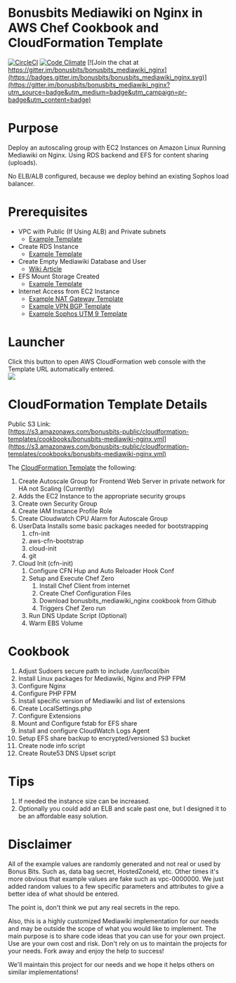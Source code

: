 # Bonusbits Mediawiki on Nginx in AWS Chef Cookbook and CloudFormation Template
[![CircleCI](https://circleci.com/gh/bonusbits/bonusbits_mediawiki_nginx.svg?style=shield)](https://circleci.com/gh/bonusbits/bonusbits_mediawiki_nginx)
[![Code Climate](https://codeclimate.com/github/bonusbits/bonusbits_mediawiki_nginx/badges/gpa.svg)](https://codeclimate.com/github/bonusbits/bonusbits_mediawiki_nginx)
[![Join the chat at https://gitter.im/bonusbits/bonusbits_mediawiki_nginx](https://badges.gitter.im/bonusbits/bonusbits_mediawiki_nginx.svg)](https://gitter.im/bonusbits/bonusbits_mediawiki_nginx?utm_source=badge&utm_medium=badge&utm_campaign=pr-badge&utm_content=badge)

# Purpose
Deploy an autoscaling group with EC2 Instances on Amazon Linux Running Mediawiki on Nginx. Using RDS backend and EFS for content sharing (uploads). 

No ELB/ALB configured, because we deploy behind an existing Sophos load balancer.

# Prerequisites
* VPC with Public (If Using ALB) and Private subnets
    * [Example Template](https://github.com/bonusbits/cloudformation_templates/blob/master/infrastructure/vpc.yml)
* Create RDS Instance 
    * [Example Template](https://github.com/bonusbits/cloudformation_templates/tree/master/database)
* Create Empty Mediawiki Database and User
    * [Wiki Article](https://www.bonusbits.com/wiki/Reference:Secure_Mediawiki_Nginx_Configuration)
* EFS Mount Storage Created
    * [Example Template](https://github.com/bonusbits/cloudformation_templates/blob/master/infrastructure/nat-gateway.yml)
* Internet Access from EC2 Instance
    * [Example NAT Gateway Template](https://github.com/bonusbits/cloudformation_templates/blob/master/infrastructure/nat-gateway.yml)
    * [Example VPN BGP Template](https://github.com/bonusbits/cloudformation_templates/blob/master/infrastructure/vpn-bgp.yml)
    * [Example Sophos UTM 9 Template](https://github.com/bonusbits/cloudformation_templates/blob/master/infrastructure/utm9.yml)


# Launcher
Click this button to open AWS CloudFormation web console with the Template URL automatically entered.<br>
[![](https://s3.amazonaws.com/cloudformation-examples/cloudformation-launch-stack.png)](https://console.aws.amazon.com/cloudformation/home?#/stacks/new?&templateURL=https://s3.amazonaws.com/bonusbits-public/cloudformation-templates/cookbooks/bonusbits-mediawiki-nginx.yml)


# CloudFormation Template Details
Public S3 Link:<br> 
[https://s3.amazonaws.com/bonusbits-public/cloudformation-templates/cookbooks/bonusbits-mediawiki-nginx.yml](https://s3.amazonaws.com/bonusbits-public/cloudformation-templates/cookbooks/bonusbits-mediawiki-nginx.yml)

The [CloudFormation Template](https://github.com/bonusbits/bonusbits_mediawiki_nginx/blob/master/cloudformation/bonusbits-mediawiki-nginx.yml)  the following:

1. Create Autoscale Group for Frontend Web Server in private network for HA not Scaling (Currently)
2. Adds the EC2 Instance to the appropriate security groups
3. Create own Security Group
4. Create IAM Instance Profile Role
5. Create Cloudwatch CPU Alarm for Autoscale Group
6. UserData
    Installs some basic packages needed for bootstrapping
    1. cfn-init
    2. aws-cfn-bootstrap
    3. cloud-init
    4. git
7. Cloud Init (cfn-init)
    1. Configure CFN Hup and Auto Reloader Hook Conf
    2. Setup and Execute Chef Zero
        1. Install Chef Client from internet
        2. Create Chef Configuration Files
        3. Download bonusbits_mediawiki_nginx cookbook from Github
        4. Triggers Chef Zero run
    3. Run DNS Update Script (Optional)
    4. Warm EBS Volume  

# Cookbook
1. Adjust Sudoers secure path to include */usr/local/bin*
2. Install Linux packages for Mediawiki, Nginx and PHP FPM
1. Configure Nginx
4. Configure PHP FPM
5. Install specific version of Mediawiki and list of extensions
6. Create LocalSettings.php
7. Configure Extensions
8. Mount and Configure fstab for EFS share
9. Install and configure CloudWatch Logs Agent
10. Setup EFS share backup to encrypted/versioned S3 bucket
11. Create node info script
12. Create Route53 DNS Upset script

# Tips
1. If needed the instance size can be increased.
2. Optionally you could add an ELB and scale past one, but I designed it to be an affordable easy solution. 

# Disclaimer
All of the example values are randomly generated and not real or used by Bonus Bits. 
Such as, data bag secret, HostedZoneId, etc. 
Other times it's more obvious that example values are fake such as vpc-0000000. 
We just added random values to a few specific parameters and attributes to give a better idea of what should be entered.

The point is, don't think we put any real secrets in the repo.

Also, this is a highly customized Mediawiki implementation for our needs and may be outside the scope of what you would like to implement. 
The main purpose is to share code ideas that you can use for your own project. Use are your own cost and risk. 
Don't rely on us to maintain the projects for your needs. Fork away and enjoy the help to success! 

We'll maintain this project for our needs and we hope it helps others on similar implementations!